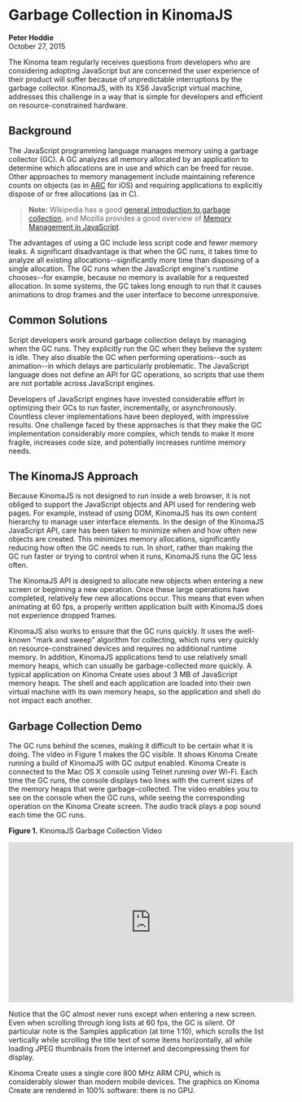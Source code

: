 <!-- Version: 160421-CR / Last reviewed: November 2015

The Kinoma team regularly receives questions from developers who are considering adopting JavaScript but are concerned the user experience of their product will suffer because of unpredictable interruptions by the garbage collector. KinomaJS, with its XS6 JavaScript virtual machine, addresses this challenge in a way that is simple for developers and efficient on resource-constrained hardware.
-->

<img alt="" src="img/garbage-collection-in-kinomajs_icon.png" class="technoteIllus" >

# Garbage Collection in KinomaJS

**Peter Hoddie**  
October 27, 2015

The Kinoma team regularly receives questions from developers who are considering adopting JavaScript but are concerned the user experience of their product will suffer because of unpredictable interruptions by the garbage collector. KinomaJS, with its XS6 JavaScript virtual machine, addresses this challenge in a way that is simple for developers and efficient on resource-constrained hardware.

## Background

The JavaScript programming language manages memory using a garbage collector (GC). A GC analyzes all memory allocated by an application to determine which allocations are in use and which can be freed for reuse. Other approaches to memory management include maintaining reference counts on objects (as in [ARC](https://developer.apple.com/library/ios/releasenotes/ObjectiveC/RN-TransitioningToARC/Introduction/Introduction.html) for iOS) and requiring applications to explicitly dispose of or free allocations (as in C). 

> **Note:** Wikipedia has a good [general introduction to garbage collection](https://en.wikipedia.org/wiki/Garbage_collection_%28computer_science%29), and Mozilla provides a good overview of [Memory Management in JavaScript](https://developer.mozilla.org/en-US/docs/Web/JavaScript/Memory_Management).

The advantages of using a GC include less script code and fewer memory leaks. A significant disadvantage is that when the GC runs, it takes time to analyze all existing allocations--significantly more time than disposing of a single allocation. The GC runs when the JavaScript engine's runtime chooses--for example, because no memory is available for a requested allocation. In some systems, the GC takes long enough to run that it causes animations to drop frames and the user interface to become unresponsive.

## Common Solutions

Script developers work around garbage collection delays by managing when the GC runs. They explicitly run the GC when they believe the system is idle. They also disable the GC when performing operations--such as animation--in which delays are particularly problematic. The JavaScript language does not define an API for GC operations, so scripts that use them are not portable across JavaScript engines.

Developers of JavaScript engines have invested considerable effort in optimizing their GCs to run faster, incrementally, or asynchronously. Countless clever implementations have been deployed, with impressive results. One challenge faced by these approaches is that they make the GC implementation considerably more complex, which tends to make it more fragile, increases code size, and potentially increases runtime memory needs.

## The KinomaJS Approach

Because KinomaJS is not designed to run inside a web browser, it is not obliged to support the JavaScript objects and API used for rendering web pages. For example, instead of using DOM, KinomaJS has its own content hierarchy to manage user interface elements. In the design of the KinomaJS JavaScript API, care has been taken to minimize when and how often new objects are created. This minimizes memory allocations, significantly reducing how often the GC needs to run. In short, rather than making the GC run faster or trying to control when it runs, KinomaJS runs the GC less often.

The KinomaJS API is designed to allocate new objects when entering a new screen or beginning a new operation. Once these large operations have completed, relatively few new allocations occur. This means that even when animating at 60 fps, a properly written application built with KinomaJS does not experience dropped frames. 

KinomaJS also works to ensure that the GC runs quickly. It uses the well-known "mark and sweep" algorithm for collecting, which runs very quickly on resource-constrained devices and requires no additional runtime memory. In addition, KinomaJS applications tend to use relatively small memory heaps, which can usually be garbage-collected more quickly. A typical application on Kinoma Create uses about 3 MB of JavaScript memory heaps. The shell and each application are loaded into their own virtual machine with its own memory heaps, so the application and shell do not impact each another.

## Garbage Collection Demo

The GC runs behind the scenes, making it difficult to be certain what it is doing. The video in Figure 1 makes the GC visible. It shows Kinoma Create running a build of KinomaJS with GC output enabled. Kinoma Create is connected to the Mac OS X console using Telnet running over Wi-Fi. Each time the GC runs, the console displays two lines with the current sizes of the memory heaps that were garbage-collected. The video enables you to see on the console when the GC runs, while seeing the corresponding operation on the Kinoma Create screen. The audio track plays a pop sound each time the GC runs.

**Figure 1.** KinomaJS Garbage Collection Video

<iframe width="560" height="315" src="https://www.youtube.com/embed/0iRfQfzcKvg" frameborder="0" allowfullscreen><a href="https://www.youtube.com/embed/0iRfQfzcKvg">Watch Video</a></iframe>  

Notice that the GC almost never runs except when entering a new screen. Even when scrolling through long lists at 60 fps, the GC is silent. Of particular note is the Samples application (at time 1:10), which scrolls the list vertically while scrolling the title text of some items horizontally, all while loading JPEG thumbnails from the internet and decompressing them for display.

Kinoma Create uses a single core 800 MHz ARM CPU, which is considerably slower than modern mobile devices. The graphics on Kinoma Create are rendered in 100% software: there is no GPU.
